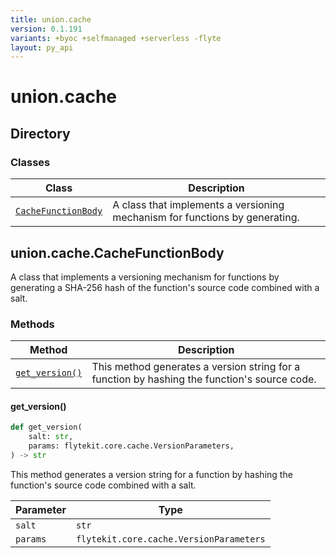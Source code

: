 ```yaml
---
title: union.cache
version: 0.1.191
variants: +byoc +selfmanaged +serverless -flyte
layout: py_api
---
```


# union.cache

## Directory

### Classes

| Class | Description |
|-|-|
| [`CacheFunctionBody`](.././union.cache#unioncachecachefunctionbody) | A class that implements a versioning mechanism for functions by generating. |

## union.cache.CacheFunctionBody

A class that implements a versioning mechanism for functions by generating
a SHA-256 hash of the function's source code combined with a salt.


### Methods

| Method | Description |
|-|-|
| [`get_version()`](#get_version) | This method generates a version string for a function by hashing the function's source code. |


#### get_version()

```python
def get_version(
    salt: str,
    params: flytekit.core.cache.VersionParameters,
) -> str
```
This method generates a version string for a function by hashing the function's source code
combined with a salt.



| Parameter | Type |
|-|-|
| `salt` | `str` |
| `params` | `flytekit.core.cache.VersionParameters` |

